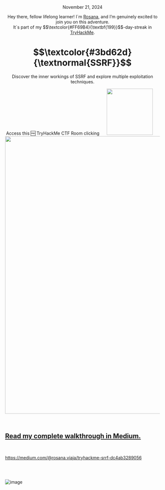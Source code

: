 
<p align="center">November 21, 2024</p>
<p align="center">Hey there, fellow lifelong learner! I´m <a href="https://www.linkedin.com/in/rosanafssantos/">Rosana</a>, and I’m genuinely excited to join you on this adventure.<br>
It´s part of my $$\textcolor{#FF69B4}{\textbf{199}}$$-day-streak in  <a href="https://tryhackme.com/r/hacktivities">TryHackMe</a>.</p>

<h1 align="center">
  $$\textcolor{#3bd62d}{\textnormal{SSRF}}$$
</h1>
<p align="center">Discover the inner workings of SSRF and explore multiple exploitation techniques.</p>
<p align="center">Access this 🆓 TryHackMe CTF Room clicking <a href="https://tryhackme.com/r/room/ssrfhr>Insecure Deserialisation</a>.</p><br>
<p align="center">
  <img height="150px" hspace="20" src="https://github.com/user-attachments/assets/6ce9ef8c-c57b-473b-8618-2508a232f4b2">
  <img width="900px" src="https://github.com/user-attachments/assets/c71d4174-b3ce-409d-af36-9a2726c94548">
</p>

<br>

<h2>Read my complete walkthrough in Medium.</h2>
<br>

https://medium.com/@rosana.viaja/tryhackme-srrf-dc4ab3289056

<br>
<br>

![image](https://github.com/user-attachments/assets/e93531a6-b931-476b-920d-64ba72c1fb9c)
